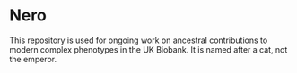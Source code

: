 # Nero

This repository is used for ongoing work on ancestral contributions to modern complex phenotypes in the UK Biobank. It is named after a cat, not the emperor.
